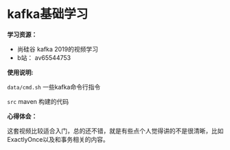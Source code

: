# kafka基础学习


**学习资源：**

- 尚硅谷 kafka 2019的视频学习
- b站： av65544753


**使用说明:**

`data/cmd.sh` 一些kafka命令行指令

`src` maven 构建的代码



**心得体会：**

这套视频比较适合入门，总的还不错，就是有些点个人觉得讲的不是很清晰，比如ExactlyOnce以及和事务相关的内容。